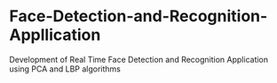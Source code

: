 # Face-Detection-and-Recognition-Appllication
Development of Real Time Face Detection and Recognition Application using PCA and LBP algorithms
